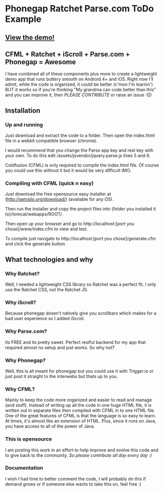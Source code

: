 # Phonegap Ratchet Parse.com ToDo Example

## [View the demo!](http://outerplex.com/Phonegap-Ratchet-Parse.com-ToDo-Example "Did I mention it's awesome!")

## CFML + Ratchet + iScroll + Parse.com + Phonegap = Awesome

I have combined all of these components plus more to create a lightweight demo app that runs buttery smooth on Android 4+ and iOS. Right now I'll admit, while the code is organized, it could be better (c'mon I'm learnin') BUT it works so if you're thinking "My grandma can code better than this" and you can improve it, then *PLEASE CONTRIBUTE* or raise an issue :{D

## Installation

### Up and running

Just download and extract the code to a folder. Then open the index.html file in a webkit compatible browser (chrome).

I would recommend that you change the Parse app key and rest key with your own. To do this edit /assets/jsvendor/jquery.parse.js lines 5 and 6.

Coldfusion (CFML) is only required to compile the index.html file. Of course you could use this without it but it would be very difficult IMO.

### Compiling with CFML (quick n easy)

Just download the free opensource easy installer at (http://getrailo.org/download/) (available for any OS). 

Then run the installer and copy the project files into {folder you installed it to}/tomcat/webapps/ROOT/. 

Then open up your browser and go to http://localhost:[port you chose]/www/index.cfm to view and test. 

To compile just navigate to http://localhost:[port you chose]/generate.cfm and click the generate button.

## What technologies and why

### Why Ratchet?

Well, I needed a lightweight CSS library so Ratchet was a perfect fit. I only use the Ratchet CSS, not the Ratchet JS.

### Why iScroll?

Because phonegap dosen't natively give you scrollbars which makes for a bad user experience so I added iScroll.

### Why Parse.com?

Its FREE and its pretty sweet. Perfect restful backend for my app that required almost no setup and just works. So why not?

### Why Phonegap? 

Well, this is all meant for phonegap but you could use it with Trigger.io or just post it straight to the interwebs but thats up to you.

### Why CFML?

Mainly to keep the code more organized and easier to read and manage (and stuff). Instead of writing up all the code in one huge HTML file, it is written out in separate files then compiled with CFML in to one HTML file. One of the great features of CFML is that the language is so easy to learn. At times, it's almost like an extension of HTML. Plus, since it runs on Java, you have access to all of the power of Java.

### This is opensource

I am posting this work in an effort to help improve and evolve this code and to give back to the community. *So please contribute all day every day :)*

### Documentation

I wish I had time to better comment the code, I will probably do this if demand grows or if someone else wants to take this on, feel free :)
